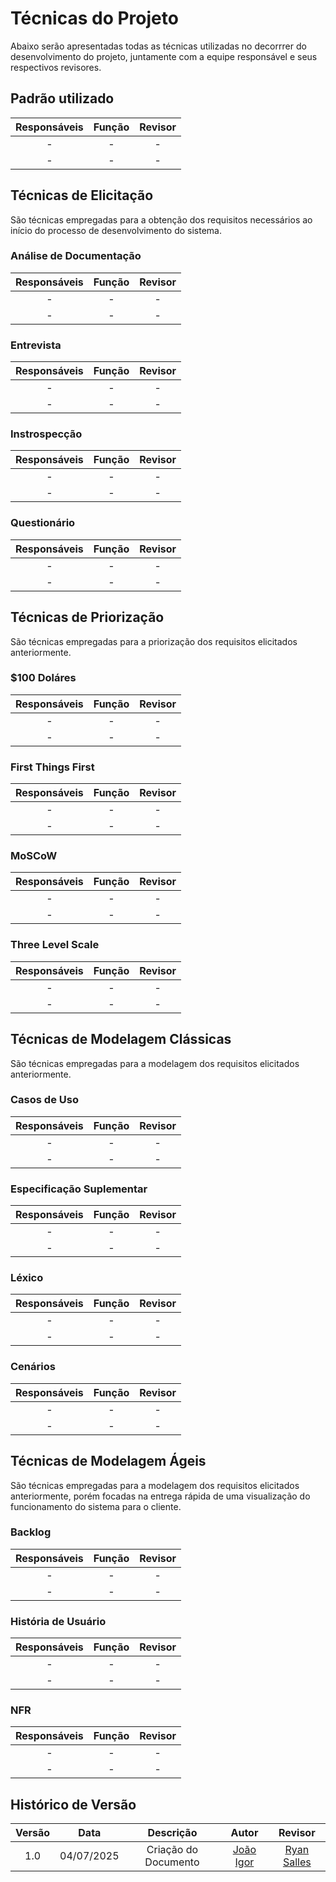 # Técnicas do Projeto

Abaixo serão apresentadas todas as técnicas utilizadas no decorrrer do desenvolvimento do projeto, juntamente com a equipe responsável e seus respectivos revisores.

## Padrão utilizado

| Responsáveis                                 | Função                   |Revisor         |
| :------------------------------------------: | :----------------------: |:--------------:|
| -                                            | -                        |-               |
| -                                            | -                        |-               |
 
## Técnicas de Elicitação

São técnicas empregadas para a obtenção dos requisitos necessários ao início do processo de desenvolvimento do sistema.

### Análise de Documentação

| Responsáveis                                 | Função                   |Revisor         |
| :------------------------------------------: | :----------------------: |:--------------:|
| -                                            | -                        |-               |
| -                                            | -                        |-               |

### Entrevista

| Responsáveis                                 | Função                   |Revisor         |
| :------------------------------------------: | :----------------------: |:--------------:|
| -                                            | -                        |-               |
| -                                            | -                        |-               |

### Instrospecção

| Responsáveis                                 | Função                   |Revisor         |
| :------------------------------------------: | :----------------------: |:--------------:|
| -                                            | -                        |-               |
| -                                            | -                        |-               |

### Questionário

| Responsáveis                                 | Função                   |Revisor         |
| :------------------------------------------: | :----------------------: |:--------------:|
| -                                            | -                        |-               |
| -                                            | -                        |-               |

## Técnicas de Priorização

São técnicas empregadas para a priorização dos requisitos elicitados anteriormente.

### $100 Doláres 

| Responsáveis                                 | Função                   |Revisor         |
| :------------------------------------------: | :----------------------: |:--------------:|
| -                                            | -                        |-               |
| -                                            | -                        |-               |

### First Things First

| Responsáveis                                 | Função                   |Revisor         |
| :------------------------------------------: | :----------------------: |:--------------:|
| -                                            | -                        |-               |
| -                                            | -                        |-               |

### MoSCoW

| Responsáveis                                 | Função                   |Revisor         |
| :------------------------------------------: | :----------------------: |:--------------:|
| -                                            | -                        |-               |
| -                                            | -                        |-               |

### Three Level Scale

| Responsáveis                                 | Função                   |Revisor         |
| :------------------------------------------: | :----------------------: |:--------------:|
| -                                            | -                        |-               |
| -                                            | -                        |-               |

## Técnicas de Modelagem Clássicas 

São técnicas empregadas para a modelagem dos requisitos elicitados anteriormente.

### Casos de Uso

| Responsáveis                                 | Função                   |Revisor         |
| :------------------------------------------: | :----------------------: |:--------------:|
| -                                            | -                        |-               |
| -                                            | -                        |-               |

### Especificação Suplementar

| Responsáveis                                 | Função                   |Revisor         |
| :------------------------------------------: | :----------------------: |:--------------:|
| -                                            | -                        |-               |
| -                                            | -                        |-               |

### Léxico

| Responsáveis                                 | Função                   |Revisor         |
| :------------------------------------------: | :----------------------: |:--------------:|
| -                                            | -                        |-               |
| -                                            | -                        |-               |

### Cenários

| Responsáveis                                 | Função                   |Revisor         |
| :------------------------------------------: | :----------------------: |:--------------:|
| -                                            | -                        |-               |
| -                                            | -                        |-               |


## Técnicas de Modelagem Ágeis

São técnicas empregadas para a modelagem dos requisitos elicitados anteriormente, porém focadas na entrega rápida de uma visualização do funcionamento do sistema para o cliente.

### Backlog

| Responsáveis                                 | Função                   |Revisor         |
| :------------------------------------------: | :----------------------: |:--------------:|
| -                                            | -                        |-               |
| -                                            | -                        |-               |

### História de Usuário

| Responsáveis                                 | Função                   |Revisor         |
| :------------------------------------------: | :----------------------: |:--------------:|
| -                                            | -                        |-               |
| -                                            | -                        |-               |

### NFR

| Responsáveis                                 | Função                   |Revisor         |
| :------------------------------------------: | :----------------------: |:--------------:|
| -                                            | -                        |-               |
| -                                            | -                        |-               |


## Histórico de Versão

| Versão |    Data    |      Descrição       |          Autor        |       Revisor       |
| :----: | :--------: | :------------------: | :-------------------: | :-----------------: |
|  1.0   | 04/07/2025 | Criação do Documento | [João Igor](https://github.com/JoaoPC10)    | [Ryan Salles](https://github.com/RA-Salles) |

